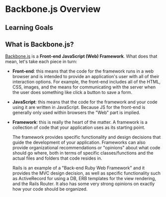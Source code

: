 # Backbone.js Overview
## Learning Goals


## What is Backbone.js?
[Backbone.js](http://backbonejs.org/) is a **Front-end JavaScript (Web) Framework**. What does that mean, let's take each piece in turn:

- **Front-end**: this means that the code for the framework runs in a web browser and is intended to provide an application's user with all of their interaction options. For example, the front-end includes all of the HTML, CSS, images, and the means for communicating with the server when the user does something like click a button to save a form.
- **JavaScript**: this means that the code for the framework and your code using it are written in JavaScript. Because JS for the front-end is generally only used within browsers the "Web" part is implied.
- **Framework**: this is really the heart of the matter. A framework is a collection of code that your application uses as its starting point.
  
  The framework provides specific functionality and design decisions that guide the development of your application. Frameworks can also provide organizational recommendations or "opinions" about what code should go where, both in terms of specific classes/functions and the actual files and folders that code resides in.
  
  Rails is an example of a "Back-end Ruby Web Framework" and it provides the MVC design decision, as well as specific functionality such as ActiveRecord for using a DB, ERB templates for the view rendering, and the Rails Router. It also has some very strong opinions on exactly how your code should be organized.
